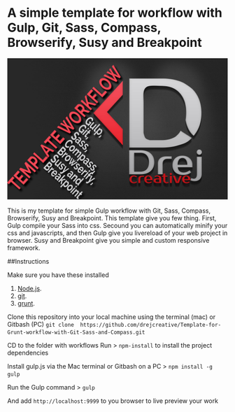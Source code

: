 # A simple template for workflow with Gulp, Git, Sass, Compass, Browserify, Susy and Breakpoint
![A simple template for workflow with Gulp, Git, Sass, Compass, Browserify, Susy and Breakpoint](img.jpg)

This is my template for simple Gulp workflow with Git, Sass, Compass, Browserify, Susy and Breakpoint. This template give you few thing. First, Gulp compile your Sass into css. Secound you can automatically minify your css and javascripts, and then Gulp give you livereload of your web project in browser.
Susy and Breakpoint give you simple and custom responsive framework.

##Instructions

Make sure you have these installed

1. [Node.js](hwww.nodejs.org).
2. [git](www.git-scm.com).
3. [grunt](www.gruntjs.com).

Clone this repository into your local machine using the terminal (mac) or Gitbash (PC)
`git clone  https://github.com/drejcreative/Template-for-Grunt-workflow-with-Git-Sass-and-Compass.git`

CD to the folder with workflows
Run > `npm-install` to install the project dependencies

Install gulp.js via the Mac terminal or Gitbash on a PC > `npm install -g gulp`

Run the Gulp command > `gulp`


And add `http://localhost:9999` to you browser to live preview your work
